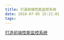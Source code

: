 ```yaml
---
title: 打造前端性能监控系统
date: 2018-07-05 15:21:01
tags:
---
```


[打造前端性能监控系统](http://fex.baidu.com/blog/2014/05/build-performance-monitor-in-7-days/)